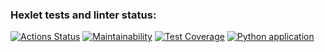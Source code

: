 ### Hexlet tests and linter status:
[![Actions Status](https://github.com/KAnanev/python-project-lvl2/workflows/hexlet-check/badge.svg)](https://github.com/KAnanev/python-project-lvl2/actions)
[![Maintainability](https://api.codeclimate.com/v1/badges/c670260520a7f208a8fb/maintainability)](https://codeclimate.com/github/KAnanev/python-project-lvl2/maintainability)
[![Test Coverage](https://api.codeclimate.com/v1/badges/c670260520a7f208a8fb/test_coverage)](https://codeclimate.com/github/KAnanev/python-project-lvl2/test_coverage)
[![Python application](https://github.com/KAnanev/python-project-lvl2/actions/workflows/python-app.yml/badge.svg)](https://github.com/KAnanev/python-project-lvl2/actions/workflows/python-app.yml)
